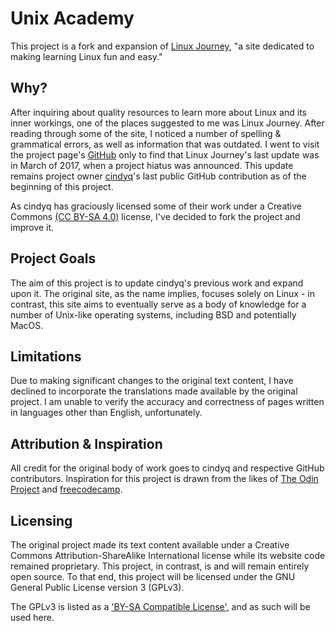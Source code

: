 # Unix Academy

This project is a fork and expansion of [Linux Journey](https://linuxjourney.com), "a site dedicated to making learning Linux fun and easy."

## Why?

After inquiring about quality resources to learn more about Linux and its inner workings, one of the places suggested to me was Linux Journey. After reading through some of the site, I noticed a number of spelling & grammatical errors, as well as information that was outdated. I went to visit the project page's [GitHub](https://github.com/cindyq/linuxjourney) only to find that Linux Journey's last update was in March of 2017, when a project hiatus was announced. This update remains project owner [cindyq](https://github.com/cindyq)'s last public GitHub contribution as of the beginning of this project.

As cindyq has graciously licensed some of their work under a Creative Commons [(CC BY-SA 4.0)](https://creativecommons.org/licenses/by-sa/4.0/) license, I've decided to fork the project and improve it.

## Project Goals

The aim of this project is to update cindyq's previous work and expand upon it. The original site, as the name implies, focuses solely on Linux - in contrast, this site aims to eventually serve as a body of knowledge for a number of Unix-like operating systems, including BSD and potentially MacOS.

## Limitations

Due to making significant changes to the original text content, I have declined to incorporate the translations made available by the original project. I am unable to verify the accuracy and correctness of pages written in languages other than English, unfortunately.

## Attribution & Inspiration

All credit for the original body of work goes to cindyq and respective GitHub contributors. Inspiration for this project is drawn from the likes of [The Odin Project](https://www.theodinproject.com/) and [freecodecamp](https://www.freecodecamp.org/).

## Licensing

The original project made its text content available under a Creative Commons Attribution-ShareAlike International license while its website code remained proprietary. This project, in contrast, is and will remain entirely open source. To that end, this project will be licensed under the GNU General Public License version 3 (GPLv3).

The GPLv3 is listed as a ['BY-SA Compatible License'](https://creativecommons.org/share-your-work/licensing-considerations/compatible-licenses), and as such will be used here.
